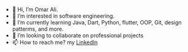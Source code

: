 - 👋 Hi, I’m Omar Ali.
- 👀 I’m interested in software engineering.
- 🌱 I’m currently learning Java, Dart, Python, flutter, OOP, Git, design patterms, and more.
- 💞️ I’m looking to collaborate on professional projects
- 📫 How to reach me? my [LinkedIn](https://www.linkedin.com/in/omar-ali-00b13630b/)

<!---
OmarAliKml/OmarAliKml is a ✨ special ✨ repository because its `README.md` (this file) appears on your GitHub profile.
You can click the Preview link to take a look at your changes.
--->
